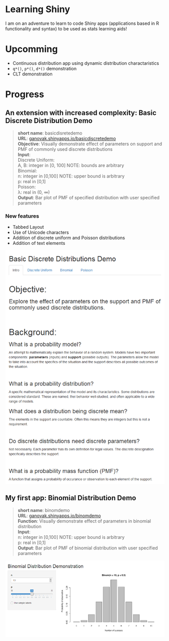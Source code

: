 
# Learning Shiny

I am on an adventure to learn to code Shiny apps (applications based in
R functionality and syntax) to be used as stats learning aids!

# Upcomming

-   Continuous distribution app using dynamic distribution
    charactaristics
-   `q*()`, `p*()`, `d*()` demonstration
-   CLT demonstration

# Progress

## An extension with increased complexity: Basic Discrete Distribution Demo

> **short name**: basicdisretedemo  
> **URL**:
> [ganovak.shinyapps.io/basicdiscretedemo](https://ganovak.shinyapps.io/basicdiscretedemo/)  
> **Objective**: Visually demonstrate effect of parameters on support
> and PMF of commonly used discrete distributions  
> **Input**:  
> Discrete Uniform:  
> A, B: integer in \[0, 100\] NOTE: bounds are arbitrary  
> Binomial:  
> n: integer in \[0,100\] NOTE: upper bound is arbitrary  
> p: real in \[0,1\]  
> Poisson:  
> λ: real in (0, ∞)  
> **Output**: Bar plot of PMF of specified distribution with user
> specified parameters

### New features

-   Tabbed Layout
-   Use of Unicode characters
-   Addition of discrete uniform and Poisson distributions
-   Addition of text elements

[![](README_files/figure-gfm/unnamed-chunk-1-1.png)](https://ganovak.shinyapps.io/basicdiscretedemo/)<!-- -->

## My first app: Binomial Distribution Demo

> **short name**: binomdemo  
> **URL**:
> [ganovak.shinyapps.io/binomdemo](https://ganovak.shinyapps.io/binomdemo/)  
> **Function**: Visually demonstrate effect of parameters in binomial
> distribution  
> **Input**:  
> n: integer in \[0,100\] NOTE: upper bound is arbitrary  
> p: real in \[0,1\]  
> **Output**: Bar plot of PMF of binomial distribution with user
> specified parameters

<a href="https://ganovak.shinyapps.io/binomdemo/" target="_blank"><img src="README_files/figure-gfm/unnamed-chunk-2-1.png" width="1000" /></a>
